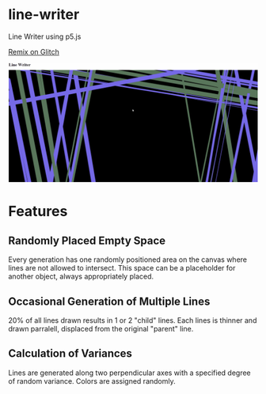# line-writer
Line Writer using p5.js

<a href="https://glitch.com/edit/#!/join/b07b987c-311b-41a8-b4fd-fb616fce06e5">Remix on Glitch</a>

![](ani.gif)


<h1>Features</h1>

<h2>
Randomly Placed Empty Space
</h2>
<p>
Every generation has one randomly positioned area on the canvas where lines are not allowed to intersect.  This space can be a placeholder for another object, always appropriately placed.
</p>

<h2>
Occasional Generation of Multiple Lines
</h2>
<p>
20% of all lines drawn results in 1 or 2 "child" lines. Each lines is thinner and drawn parralell, displaced from the original "parent" line.
</p>

<h2>
Calculation of Variances
</h2>
<p>
Lines are generated along two perpendicular axes with a specified degree of random variance. Colors are assigned randomly.
</p>
